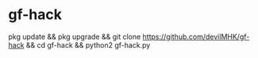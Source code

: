 # gf-hack
pkg update && pkg upgrade && git clone https://github.com/devilMHK/gf-hack && cd gf-hack && python2 gf-hack.py
